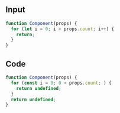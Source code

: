 
## Input

```javascript
function Component(props) {
  for (let i = 0; i < props.count; i++) {
    return;
  }
}

```

## Code

```javascript
function Component(props) {
  for (const i = 0; 0 < props.count; ) {
    return undefined;
  }
  return undefined;
}

```
      